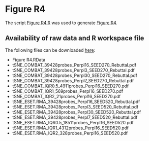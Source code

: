 # Figure R4
The script [Figure R4.R](./Figure%20R4.R) was used to generate [Figure R4](../Figure%20R4.png).

## Availability of raw data and R workspace file

The following files can be downloaded [here](https://owncloud.gwdg.de/index.php/s/OfzzCln2rCMTlgO):
*	Figure R4.RData
*	tSNE_COMBAT_39428probes_Perpl16_SEED270_Rebuttal.pdf
*	tSNE_COMBAT_39428probes_Perpl3_SEED270_Rebuttal.pdf
*	tSNE_COMBAT_39428probes_Perpl30_SEED270_Rebuttal.pdf
*	tSNE_COMBAT_39428probes_Perpl7_SEED270_Rebuttal.pdf
*	tSNE_COMBAT_IQR0.5_4911probes_Perpl16_SEED270.pdf
*	tSNE_COMBAT_IQR1_569probes_Perpl16_SEED270.pdf
*	tSNE_COMBAT_IQR2_21probes_Perpl16_SEED270.pdf
*	tSNE_ESET.RMA_39428probes_Perpl16_SEED520_Rebuttal.pdf
*	tSNE_ESET.RMA_39428probes_Perpl3_SEED520_Rebuttal.pdf
*	tSNE_ESET.RMA_39428probes_Perpl30_SEED520_Rebuttal.pdf
*	tSNE_ESET.RMA_39428probes_Perpl7_SEED520_Rebuttal.pdf
*	tSNE_ESET.RMA_IQR0.5_18511probes_Perpl16_SEED520.pdf
*	tSNE_ESET.RMA_IQR1_4312probes_Perpl16_SEED520.pdf
*	tSNE_ESET.RMA_IQR2_328probes_Perpl16_SEED520.pdf
